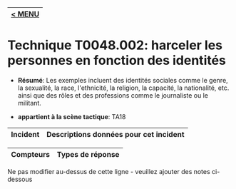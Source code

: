 |[< MENU](../../README.md)|
|---|
# Technique T0048.002: harceler les personnes en fonction des identités

* **Résumé**: Les exemples incluent des identités sociales comme le genre, la sexualité, la race, l'ethnicité, la religion, la capacité, la nationalité, etc. ainsi que des rôles et des professions comme le journaliste ou le militant.

* **appartient à la scène tactique**: TA18


|Incident |Descriptions données pour cet incident |
|-------- |-------------------- |



|Compteurs |Types de réponse |
|-------- |-------------- |


Ne pas modifier au-dessus de cette ligne - veuillez ajouter des notes ci-dessous